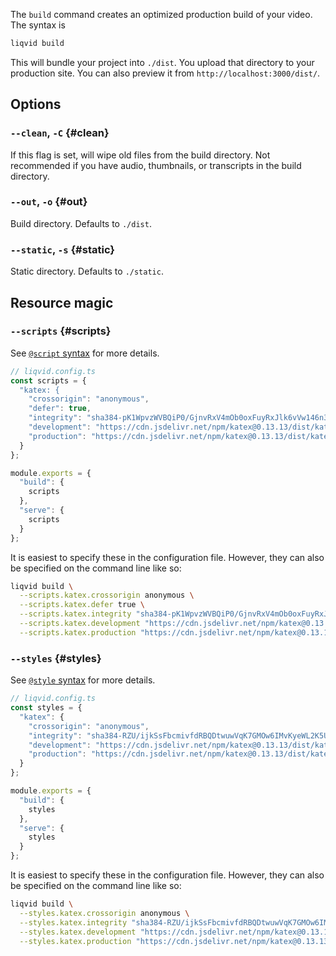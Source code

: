 The `build` command creates an optimized production build of your video. The syntax is

```bash
liqvid build
```

This will bundle your project into `./dist`. You upload that directory to your production site. You can also preview it from `http://localhost:3000/dist/`.

## Options

### `--clean`, `-C` {#clean}

If this flag is set, will wipe old files from the build directory. Not recommended if you have audio, thumbnails, or transcripts in the build directory.

### `--out`, `-o` {#out}

Build directory. Defaults to `./dist`.

### `--static`, `-s` {#static}

Static directory. Defaults to `./static`.

## Resource magic

### `--scripts` {#scripts}

See [`@script` syntax](.macros#script) for more details.

```ts
// liqvid.config.ts
const scripts = {
  "katex: {
    "crossorigin": "anonymous",
    "defer": true,
    "integrity": "sha384-pK1WpvzWVBQiP0/GjnvRxV4mOb0oxFuyRxJlk6vVw146n3egcN5C925NCP7a7BY8",
    "development": "https://cdn.jsdelivr.net/npm/katex@0.13.13/dist/katex.js", 
    "production": "https://cdn.jsdelivr.net/npm/katex@0.13.13/dist/katex.min.js"
  }
};

module.exports = {
  "build": {
    scripts
  },
  "serve": {
    scripts
  }
};
```

It is easiest to specify these in the configuration file. However, they can also be specified on the command line like so:

```bash
liqvid build \
  --scripts.katex.crossorigin anonymous \
  --scripts.katex.defer true \
  --scripts.katex.integrity "sha384-pK1WpvzWVBQiP0/GjnvRxV4mOb0oxFuyRxJlk6vVw146n3egcN5C925NCP7a7BY8" \
  --scripts.katex.development "https://cdn.jsdelivr.net/npm/katex@0.13.13/dist/katex.js" \
  --scripts.katex.production "https://cdn.jsdelivr.net/npm/katex@0.13.13/dist/katex.min.js"
```

### `--styles` {#styles}

See [`@style` syntax](./macros#style) for more details.

```ts
// liqvid.config.ts
const styles = {
  "katex": {
    "crossorigin": "anonymous",
    "integrity": "sha384-RZU/ijkSsFbcmivfdRBQDtwuwVqK7GMOw6IMvKyeWL2K5UAlyp6WonmB8m7Jd0Hn",
    "development": "https://cdn.jsdelivr.net/npm/katex@0.13.13/dist/katex.css",
    "production": "https://cdn.jsdelivr.net/npm/katex@0.13.13/dist/katex.min.css"
  }
};

module.exports = {
  "build": {
    styles
  },
  "serve": {
    styles
  }
};
```

It is easiest to specify these in the configuration file. However, they can also be specified on the command line like so:

```bash
liqvid build \
  --styles.katex.crossorigin anonymous \
  --styles.katex.integrity "sha384-RZU/ijkSsFbcmivfdRBQDtwuwVqK7GMOw6IMvKyeWL2K5UAlyp6WonmB8m7Jd0Hn" \
  --styles.katex.development "https://cdn.jsdelivr.net/npm/katex@0.13.13/dist/katex.css" \
  --styles.katex.production "https://cdn.jsdelivr.net/npm/katex@0.13.13/dist/katex.min.css"
```
